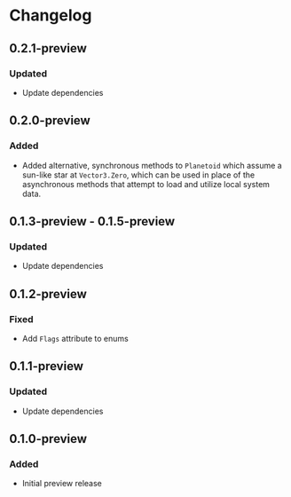 # Changelog

## 0.2.1-preview
### Updated
- Update dependencies

## 0.2.0-preview
### Added
- Added alternative, synchronous methods to `Planetoid` which assume a sun-like star at
  `Vector3.Zero`, which can be used in place of the asynchronous methods that attempt to load and
  utilize local system data.

## 0.1.3-preview - 0.1.5-preview
### Updated
- Update dependencies

## 0.1.2-preview
### Fixed
- Add `Flags` attribute to enums

## 0.1.1-preview
### Updated
- Update dependencies

## 0.1.0-preview
### Added
- Initial preview release